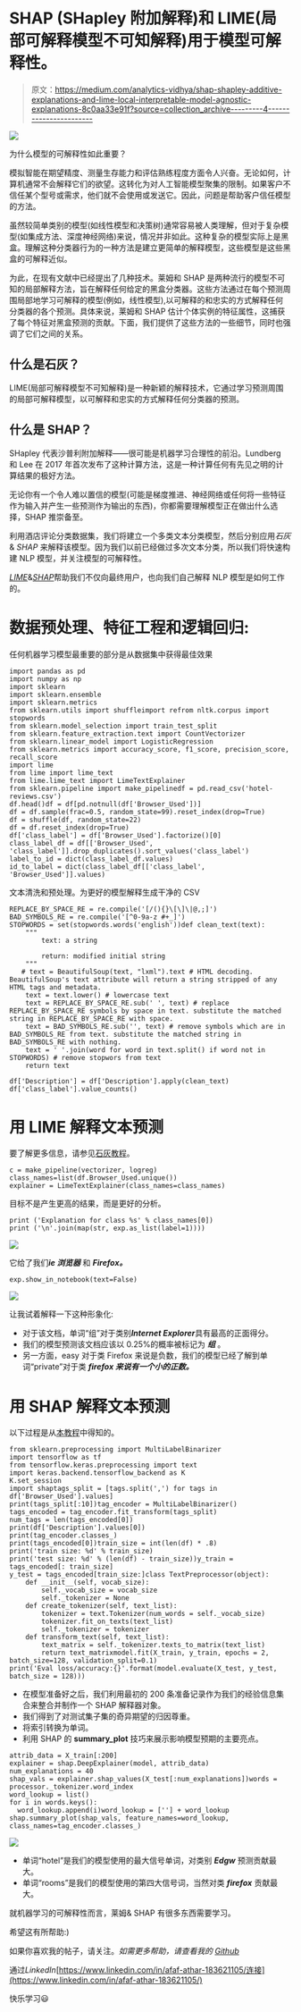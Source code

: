 # SHAP (SHapley 附加解释)和 LIME(局部可解释模型不可知解释)用于模型可解释性。

> 原文：<https://medium.com/analytics-vidhya/shap-shapley-additive-explanations-and-lime-local-interpretable-model-agnostic-explanations-8c0aa33e91f?source=collection_archive---------4----------------------->

![](img/5e932ec926e86e2901db176af714300c.png)

为什么模型的可解释性如此重要？

模拟智能在期望精度、测量生存能力和评估熟练程度方面令人兴奋。无论如何，计算机通常不会解释它们的欲望。这转化为对人工智能模型聚集的限制。如果客户不信任某个型号或需求，他们就不会使用或发送它。因此，问题是帮助客户信任模型的方法。

虽然较简单类别的模型(如线性模型和决策树)通常容易被人类理解，但对于复杂模型(如集成方法、深度神经网络)来说，情况并非如此。这种复杂的模型实际上是黑盒。理解这种分类器行为的一种方法是建立更简单的解释模型，这些模型是这些黑盒的可解释近似。

为此，在现有文献中已经提出了几种技术。莱姆和 SHAP 是两种流行的模型不可知的局部解释方法，旨在解释任何给定的黑盒分类器。这些方法通过在每个预测周围局部地学习可解释的模型(例如，线性模型),以可解释的和忠实的方式解释任何分类器的各个预测。具体来说，莱姆和 SHAP 估计个体实例的特征属性，这捕获了每个特征对黑盒预测的贡献。下面，我们提供了这些方法的一些细节，同时也强调了它们之间的关系。

## 什么是石灰？

LIME(局部可解释模型不可知解释)是一种新颖的解释技术，它通过学习预测周围的局部可解释模型，以可解释和忠实的方式解释任何分类器的预测。

## 什么是 SHAP？

SHapley 代表沙普利附加解释——很可能是机器学习合理性的前沿。Lundberg 和 Lee 在 2017 年首次发布了这种计算方法，这是一种计算任何有先见之明的计算结果的极好方法。

无论你有一个令人难以置信的模型(可能是梯度推进、神经网络或任何将一些特征作为输入并产生一些预测作为输出的东西)，你都需要理解模型正在做出什么选择，SHAP 推崇备至。

利用酒店评论分类数据集，我们将建立一个多类文本分类模型，然后分别应用*石灰* & *SHAP* 来解释该模型。因为我们以前已经做过多次文本分类，所以我们将快速构建 NLP 模型，并关注模型的可解释性。

[*LIME*](https://github.com/marcotcr/lime)&[*SHAP*](https://github.com/slundberg/shap)帮助我们不仅向最终用户，也向我们自己解释 NLP 模型是如何工作的。

# 数据预处理、特征工程和逻辑回归:

任何机器学习模型最重要的部分是从数据集中获得最佳效果

```
import pandas as pd
import numpy as np
import sklearn
import sklearn.ensemble
import sklearn.metrics
from sklearn.utils import shuffleimport refrom nltk.corpus import stopwords
from sklearn.model_selection import train_test_split
from sklearn.feature_extraction.text import CountVectorizer
from sklearn.linear_model import LogisticRegression
from sklearn.metrics import accuracy_score, f1_score, precision_score, recall_score
import lime
from lime import lime_text
from lime.lime_text import LimeTextExplainer
from sklearn.pipeline import make_pipelinedf = pd.read_csv('hotel-reviews.csv')
df.head()df = df[pd.notnull(df['Browser_Used'])]
df = df.sample(frac=0.5, random_state=99).reset_index(drop=True)
df = shuffle(df, random_state=22)
df = df.reset_index(drop=True)
df['class_label'] = df['Browser_Used'].factorize()[0]
class_label_df = df[['Browser_Used', 'class_label']].drop_duplicates().sort_values('class_label')
label_to_id = dict(class_label_df.values)
id_to_label = dict(class_label_df[['class_label', 'Browser_Used']].values)
```

文本清洗和预处理。为更好的模型解释生成干净的 CSV

```
REPLACE_BY_SPACE_RE = re.compile('[/(){}\[\]\|@,;]')
BAD_SYMBOLS_RE = re.compile('[^0-9a-z #+_]')
STOPWORDS = set(stopwords.words('english'))def clean_text(text):
    """
        text: a string

        return: modified initial string
    """
   # text = BeautifulSoup(text, "lxml").text # HTML decoding. BeautifulSoup's text attribute will return a string stripped of any HTML tags and metadata.
    text = text.lower() # lowercase text
    text = REPLACE_BY_SPACE_RE.sub(' ', text) # replace REPLACE_BY_SPACE_RE symbols by space in text. substitute the matched string in REPLACE_BY_SPACE_RE with space.
    text = BAD_SYMBOLS_RE.sub('', text) # remove symbols which are in BAD_SYMBOLS_RE from text. substitute the matched string in BAD_SYMBOLS_RE with nothing. 
    text = ' '.join(word for word in text.split() if word not in STOPWORDS) # remove stopwors from text
    return text

df['Description'] = df['Description'].apply(clean_text)
df['class_label'].value_counts()
```

# 用 LIME 解释文本预测

要了解更多信息，请参见[石灰教程](https://marcotcr.github.io/lime/tutorials/Lime%20-%20multiclass.html)。

```
c = make_pipeline(vectorizer, logreg)
class_names=list(df.Browser_Used.unique())
explainer = LimeTextExplainer(class_names=class_names)
```

目标不是产生更高的结果，而是更好的分析。

```
print ('Explanation for class %s' % class_names[0])
print ('\n'.join(map(str, exp.as_list(label=1))))
```

![](img/3d0d755d3e4fbc867aeac44fd1ed5685.png)

它给了我们***ie 浏览器*** 和 ***Firefox。***

```
exp.show_in_notebook(text=False)
```

![](img/ca15ea0e59ed8f7b035230bae0533523.png)

让我试着解释一下这种形象化:

*   对于该文档，单词“组”对于类别***Internet Explorer***具有最高的正面得分。
*   我们的模型预测该文档应该以 0.25%的概率被标记为 ***组*** 。
*   另一方面，easy 对于类 Firefox 来说是负数，我们的模型已经了解到单词“private”对于类 ***firefox 来说有一个小的正数。***

# 用 SHAP 解释文本预测

以下过程是从[本教程](https://stackoverflow.blog/2019/05/06/predicting-stack-overflow-tags-with-googles-cloud-ai/)中得知的。

```
from sklearn.preprocessing import MultiLabelBinarizer
import tensorflow as tf
from tensorflow.keras.preprocessing import text
import keras.backend.tensorflow_backend as K
K.set_session
import shaptags_split = [tags.split(',') for tags in df['Browser_Used'].values]
print(tags_split[:10])tag_encoder = MultiLabelBinarizer()
tags_encoded = tag_encoder.fit_transform(tags_split)
num_tags = len(tags_encoded[0])
print(df['Description'].values[0])
print(tag_encoder.classes_)
print(tags_encoded[0])train_size = int(len(df) * .8)
print('train size: %d' % train_size)
print('test size: %d' % (len(df) - train_size))y_train = tags_encoded[: train_size]
y_test = tags_encoded[train_size:]class TextPreprocessor(object):
    def __init__(self, vocab_size):
        self._vocab_size = vocab_size
        self._tokenizer = None
    def create_tokenizer(self, text_list):
        tokenizer = text.Tokenizer(num_words = self._vocab_size)
        tokenizer.fit_on_texts(text_list)
        self._tokenizer = tokenizer
    def transform_text(self, text_list):
        text_matrix = self._tokenizer.texts_to_matrix(text_list)
        return text_matrixmodel.fit(X_train, y_train, epochs = 2, batch_size=128, validation_split=0.1)
print('Eval loss/accuracy:{}'.format(model.evaluate(X_test, y_test, batch_size = 128)))
```

*   在模型准备好之后，我们利用最初的 200 条准备记录作为我们的经验信息集合来整合并制作一个 SHAP 解释器对象。
*   我们得到了对测试集子集的奇异期望的归因尊重。
*   将索引转换为单词。
*   利用 SHAP 的 **summary_plot** 技巧来展示影响模型预期的主要亮点。

```
attrib_data = X_train[:200]
explainer = shap.DeepExplainer(model, attrib_data)
num_explanations = 40
shap_vals = explainer.shap_values(X_test[:num_explanations])words = processor._tokenizer.word_index
word_lookup = list()
for i in words.keys():
  word_lookup.append(i)word_lookup = [''] + word_lookup
shap.summary_plot(shap_vals, feature_names=word_lookup, class_names=tag_encoder.classes_)
```

![](img/bf36b938229d10c13c436df9e972a736.png)

*   单词“hotel”是我们的模型使用的最大信号单词，对类别 ***Edgw*** 预测贡献最大。
*   单词“rooms”是我们的模型使用的第四大信号词，当然对类 ***firefox*** 贡献最大。

就机器学习的可解释性而言，莱姆& SHAP 有很多东西需要学习。

希望这有所帮助:)

如果你喜欢我的帖子，请关注。*如需更多帮助，请查看我的* [*Github*](https://github.com/Afaf-Athar/NLP_With_Python)

通过*LinkedIn*[https://www.linkedin.com/in/afaf-athar-183621105/连接](https://www.linkedin.com/in/afaf-athar-183621105/)

快乐学习😃